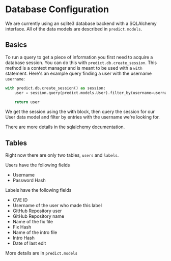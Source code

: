 # Database Configuration

We are currently using an sqlite3 database backend with a SQLAlchemy interface.
All of the data models are described in `predict.models`.

## Basics

To run a query to get a piece of information you first need to acquire a
database session. You can do this with `predict.db.create_session`. This
method is a context manager and is meant to be used with a `with` statement.
Here's an example query finding a user with the username `username`:

```py
with predict.db.create_session() as session:
    user = session.query(predict.models.User).filter_by(username=username).first()

    return user
```

We get the session using the with block, then query the session for our User
data model and filter by entries with the username we're looking for.

There are more details in the sqlalchemy documentation.


## Tables

Right now there are only two tables, `users` and `labels`.

Users have the following fields

* Username
* Password Hash

Labels have the following fields

* CVE ID
* Username of the user who made this label
* GitHub Repository user
* GitHub Repository name
* Name of the fix file
* Fix Hash
* Name of the intro file
* Intro Hash
* Date of last edit

More details are in `predict.models`
